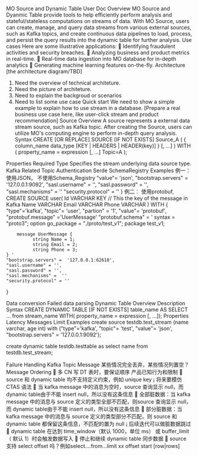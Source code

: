 MO Source and Dynamic Table User Doc
Overview
MO Source and Dyanmic Table provide tools to help efficiently perform analysis and stateful/stateless computations on streams of data. With MO Source, users can create, manage, and query data streams from various external sources, such as Kafka topics, and create continuous data pipelines to load, process, and persist the query results into the dynamic table for further analysis.
Use cases
Here are some illustrative applications:
	Identifying fraudulent activities and security breaches.
	Analyzing business and product metrics in real-time.
	Real-time data ingestion into MO database for in-depth analytics
	Generating machine learning features on-the-fly.
Architecture
[the architecture diagram/TBD]
1.	Need the overview of technical architeture.
2.	Need the picture of architeture.
3.	Need to explain the backgroud or scenarios
4.	Need to list some use case
      Quick start
      We need to show a simple example to explain how to use stream in a database.
      [Prepare a real business use case here, like user-click stream and product recommendation]
      Source
      Overview
      A source represents a external data stream source, such as Kafka topic.  After creating the Source, users can utilize MO's computing engine to perform in-depth query analysis.
      Syntax
      CREATE [OR REPLACE] SOURCE [IF NOT EXISTS] Source_A
      ( { column_name data_type [KEY | HEADERS | HEADER(key)] } [, ...] )
      WITH ( property_name = expression [, ...] Topic=A );

Properties
Required
Type
Specifies the stream underlying data source type.
Kafka Related
Topic
Authentication
Serde
SchemaRegistry
Examples
例一： 使用JSON， 不使用Schema_Registry
"value"= 'json',
"bootstrap.servers" = '127.0.0.1:9092',
"sasl.username" = '',
"sasl.password" = '',
"sasl.mechanisms" =  ''
"security.protocol" = ''
}
例二： 使用protobuf,
CREATE SOURCE user(
Id VARCHAR KEY // This the key of the message in Kafka
Name VARCHAR
Email VARCHAR
Phone VARCHAR )
WITH {
"type"='kafka',
"topic"= 'user',
"partion" = '1',
"value"= 'protobuf',
"protobuf.message" ='UserMessage'
"protobuf.schema" = '
syntax = "proto3";
option go_package = "./proto/test_v1";
package test_v1;

        message UserMessage {
              string Name = 1;
              string Email = 2;
              string Phone = 3;
    } '
    "bootstrap.servers" =  '127.0.0.1:62610',
    "sasl.username" = '',
    "sasl.password" = '',
    "sasl.mechanisms" =  ''
    "security.protocol" = ''
}

Data conversion
Failed data parsing
Dynamic Table
Overview
Description
Syntax
CREATE DYNAMIC TABLE [IF NOT EXISTS] table_name AS SELECT ... from stream_name WITH( property_name = expression [, ...]);
Properties
Latency
Messages Limit
Examples
create source testdb.test_stream (name varchar, age int) with ("type"='kafka', "topic"= 'test', "value"= 'json', "bootstrap.servers" = '127.0.0.1:9092');


create dynamic table testdb.testtable as select name from testdb.test_stream;


Failure Handling
Kafka Topic Message 某些情况完全丢弃，某些情况列置空？
Message Ordering
	多 CN 写 DT 表时，要保证顺序
产品已知行为和限制
	source 和 dynamic table 均不支持定义约束，例如 unique key
¡	将来要模仿 CTAS 语法
	当 kafka message 中的消息为空时，source 查询显示 null，而 dynamic table由于不能 insert null，所以没有这条信息
	全部脏数据：当 kafka message 中的消息与 source 定义的类型全部不匹配，则source 查询显示 null，而 dynamic table由于不能 insert null，所以没有这条信息
	部分脏数据：当 kafka message 中的消息与 source 定义的类型部分不匹配，则 source 和 dynamic table 都保留这条信息，不匹配的置为 null
¡	后续迭代可以做脏数据跳过
	dynamic table 在达到 time_window（默认 1000，单位 ms） 或 buffer_limit （ 默认 1）时会触发数据写入
	停止和继续 dynamic table 同步数据
	source 支持 select offset 吗？例如select....from...limit xx offset start [row|rows]

